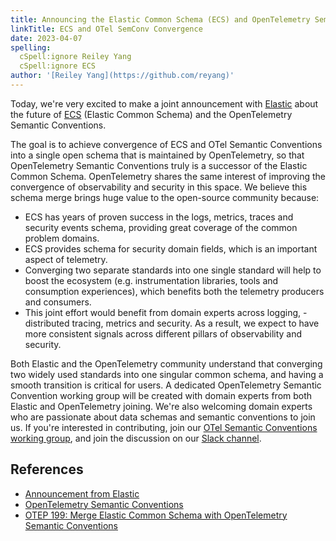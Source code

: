 ```yaml
---
title: Announcing the Elastic Common Schema (ECS) and OpenTelemetry Semantic Convention Convergence
linkTitle: ECS and OTel SemConv Convergence
date: 2023-04-07
spelling:
  cSpell:ignore Reiley Yang
  cSpell:ignore ECS
author: '[Reiley Yang](https://github.com/reyang)'
---
```


Today, we're very excited to make a joint announcement with
[Elastic](https://www.elastic.co/) about the future of
[ECS](https://www.elastic.co/guide/en/ecs/master/ecs-reference.html) (Elastic
Common Schema) and the OpenTelemetry Semantic Conventions.

The goal is to achieve convergence of ECS and OTel Semantic Conventions into a
single open schema that is maintained by OpenTelemetry, so that OpenTelemetry
Semantic Conventions truly is a successor of the Elastic Common Schema.
OpenTelemetry shares the same interest of improving the convergence of
observability and security in this space. We believe this schema merge brings
huge value to the open-source community because:

* ECS has years of proven success in the logs, metrics, traces and security
  events schema, providing great coverage of the common problem domains.
* ECS provides schema for security domain fields, which is an important aspect
  of telemetry.
* Converging two separate standards into one single standard will help to boost
  the ecosystem (e.g. instrumentation libraries, tools and consumption
  experiences), which benefits both the telemetry producers and consumers.
* This joint effort would benefit from domain experts across logging, -
  distributed tracing, metrics and security. As a result, we expect to have more
  consistent signals across different pillars of observability and security.

Both Elastic and the OpenTelemetry community understand that converging two
widely used standards into one singular common schema, and having a smooth
transition is critical for users. A dedicated OpenTelemetry Semantic Convention
working group will be created with domain experts from both Elastic and
OpenTelemetry joining. We're also welcoming domain experts who are passionate
about data schemas and semantic conventions to join us. If you're interested in
contributing, join our [OTel Semantic Conventions working
group](https://github.com/open-telemetry/community#specification-sigs), and join
the discussion on our [Slack
channel](https://cloud-native.slack.com/archives/C041APFBYQP).

## References

* [Announcement from
  Elastic](https://elastic.co/blog/ecs-elastic-common-schema-otel-opentelemetry-announcement)
* [OpenTelemetry Semantic
  Conventions](https://opentelemetry.io/docs/concepts/semantic-conventions/)
* [OTEP 199: Merge Elastic Common Schema with OpenTelemetry Semantic
  Conventions](https://github.com/open-telemetry/oteps/blob/d02a3e2e75dc934fb38c5db88eb41fbe85730af4/text/0199-support-elastic-common-schema-in-opentelemetry.md)
